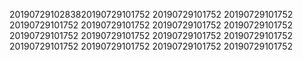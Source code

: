 2019072910283820190729101752
20190729101752
20190729101752
20190729101752
20190729101752
20190729101752
20190729101752
20190729101752
20190729101752
20190729101752
20190729101752
20190729101752
20190729101752
20190729101752
20190729101752
